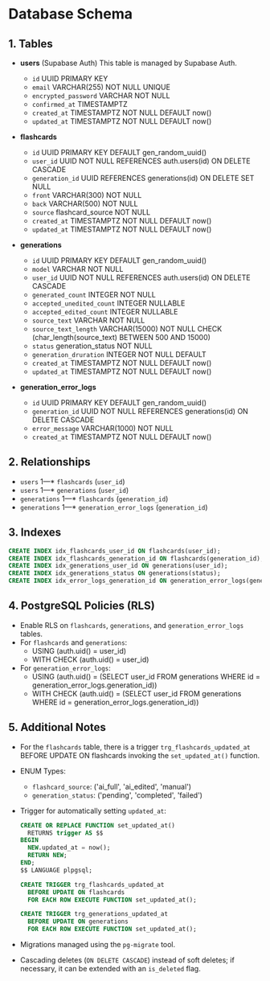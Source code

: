 # Database Schema

## 1. Tables

- **users** (Supabase Auth)
    This table   is managed by Supabase Auth.

  - `id` UUID PRIMARY KEY  
  - `email` VARCHAR(255) NOT NULL UNIQUE  
  - `encrypted_password` VARCHAR NOT NULL  
  - `confirmed_at` TIMESTAMPTZ  
  - `created_at` TIMESTAMPTZ NOT NULL DEFAULT now()  
  - `updated_at` TIMESTAMPTZ NOT NULL DEFAULT now()  

- **flashcards**
  - `id` UUID PRIMARY KEY DEFAULT gen_random_uuid()  
  - `user_id` UUID NOT NULL REFERENCES auth.users(id) ON DELETE CASCADE  
  - `generation_id` UUID REFERENCES generations(id) ON DELETE SET NULL  
  - `front` VARCHAR(300) NOT NULL  
  - `back` VARCHAR(500) NOT NULL  
  - `source` flashcard_source NOT NULL  
  - `created_at` TIMESTAMPTZ NOT NULL DEFAULT now()  
  - `updated_at` TIMESTAMPTZ NOT NULL DEFAULT now()  

- **generations**
  - `id` UUID PRIMARY KEY DEFAULT gen_random_uuid()  
  - `model` VARCHAR NOT NULL
  - `user_id` UUID NOT NULL REFERENCES auth.users(id) ON DELETE CASCADE  
  - `generated_count` INTEGER NOT NULL
  - `accepted_unedited_count` INTEGER NULLABLE
  - `accepted_edited_count` INTEGER NULLABLE
  - `source_text` VARCHAR NOT NULL
  - `source_text_length` VARCHAR(15000) NOT NULL CHECK (char_length(source_text) BETWEEN 500 AND 15000)  
  - `status` generation_status NOT NULL  
  - `generation_druration` INTEGER NOT NULL DEFAULT
  - `created_at` TIMESTAMPTZ NOT NULL DEFAULT now()  
  - `updated_at` TIMESTAMPTZ NOT NULL DEFAULT now()  

- **generation_error_logs**
  - `id` UUID PRIMARY KEY DEFAULT gen_random_uuid()  
  - `generation_id` UUID NOT NULL REFERENCES generations(id) ON DELETE CASCADE  
  - `error_message` VARCHAR(1000) NOT NULL  
  - `created_at` TIMESTAMPTZ NOT NULL DEFAULT now()  

## 2. Relationships

- `users` 1—* `flashcards` (`user_id`)  
- `users` 1—* `generations` (`user_id`)  
- `generations` 1—* `flashcards` (`generation_id`)  
- `generations` 1—* `generation_error_logs` (`generation_id`)  

## 3. Indexes

```sql
CREATE INDEX idx_flashcards_user_id ON flashcards(user_id);
CREATE INDEX idx_flashcards_generation_id ON flashcards(generation_id);
CREATE INDEX idx_generations_user_id ON generations(user_id);
CREATE INDEX idx_generations_status ON generations(status);
CREATE INDEX idx_error_logs_generation_id ON generation_error_logs(generation_id);
```

## 4. PostgreSQL Policies (RLS)

- Enable RLS on `flashcards`, `generations`, and `generation_error_logs` tables.
- For `flashcards` and `generations`:
  - USING (auth.uid() = user_id)  
  - WITH CHECK (auth.uid() = user_id)  
- For `generation_error_logs`:
  - USING (auth.uid() = (SELECT user_id FROM generations WHERE id = generation_error_logs.generation_id))  
  - WITH CHECK (auth.uid() = (SELECT user_id FROM generations WHERE id = generation_error_logs.generation_id))  

## 5. Additional Notes

- For the `flashcards` table, there is a trigger `trg_flashcards_updated_at` BEFORE UPDATE ON flashcards invoking the `set_updated_at()` function.

- ENUM Types:
  - `flashcard_source`: ('ai_full', 'ai_edited', 'manual')  
  - `generation_status`: ('pending', 'completed', 'failed')  
- Trigger for automatically setting `updated_at`:
  ```sql
  CREATE OR REPLACE FUNCTION set_updated_at()
    RETURNS trigger AS $$
  BEGIN
    NEW.updated_at = now();
    RETURN NEW;
  END;
  $$ LANGUAGE plpgsql;

  CREATE TRIGGER trg_flashcards_updated_at
    BEFORE UPDATE ON flashcards
    FOR EACH ROW EXECUTE FUNCTION set_updated_at();

  CREATE TRIGGER trg_generations_updated_at
    BEFORE UPDATE ON generations
    FOR EACH ROW EXECUTE FUNCTION set_updated_at();
  ```
- Migrations managed using the `pg-migrate` tool.  
- Cascading deletes (`ON DELETE CASCADE`) instead of soft deletes; if necessary, it can be extended with an `is_deleted` flag.
